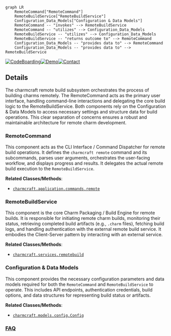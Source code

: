 ```mermaid
graph LR
    RemoteCommand["RemoteCommand"]
    RemoteBuildService["RemoteBuildService"]
    Configuration_Data_Models["Configuration & Data Models"]
    RemoteCommand -- "invokes" --> RemoteBuildService
    RemoteCommand -- "utilizes" --> Configuration_Data_Models
    RemoteBuildService -- "utilizes" --> Configuration_Data_Models
    RemoteBuildService -- "returns outcome to" --> RemoteCommand
    Configuration_Data_Models -- "provides data to" --> RemoteCommand
    Configuration_Data_Models -- "provides data to" --> RemoteBuildService
```

[![CodeBoarding](https://img.shields.io/badge/Generated%20by-CodeBoarding-9cf?style=flat-square)](https://github.com/CodeBoarding/CodeBoarding)[![Demo](https://img.shields.io/badge/Try%20our-Demo-blue?style=flat-square)](https://www.codeboarding.org/demo)[![Contact](https://img.shields.io/badge/Contact%20us%20-%20contact@codeboarding.org-lightgrey?style=flat-square)](mailto:contact@codeboarding.org)

## Details

The charmcraft remote build subsystem orchestrates the process of building charms remotely. The RemoteCommand acts as the primary user interface, handling command-line interactions and delegating the core build logic to the RemoteBuildService. Both components rely on the Configuration & Data Models to access necessary settings and structure data for build operations. This clear separation of concerns ensures a robust and maintainable architecture for remote charm development.

### RemoteCommand
This component acts as the CLI Interface / Command Dispatcher for remote build operations. It defines the `charmcraft remote` command and its subcommands, parses user arguments, orchestrates the user-facing workflow, and displays progress and results. It delegates the actual remote build execution to the `RemoteBuildService`.


**Related Classes/Methods**:

- <a href="https://github.com/canonical/charmcraft/blob/main/" target="_blank" rel="noopener noreferrer">`charmcraft.application.commands.remote`</a>


### RemoteBuildService
This component is the core Charm Packaging / Build Engine for remote builds. It is responsible for initiating remote charm builds, monitoring their status, retrieving completed build artifacts (e.g., `.charm` files), fetching build logs, and handling authentication with the external remote build service. It embodies the Client-Server pattern by interacting with an external service.


**Related Classes/Methods**:

- <a href="https://github.com/canonical/charmcraft/blob/main/" target="_blank" rel="noopener noreferrer">`charmcraft.services.remotebuild`</a>


### Configuration & Data Models
This component provides the necessary configuration parameters and data models required for both the `RemoteCommand` and `RemoteBuildService` to operate. This includes API endpoints, authentication credentials, build options, and data structures for representing build status or artifacts.


**Related Classes/Methods**:

- <a href="https://github.com/canonical/charmcraft/blob/main/" target="_blank" rel="noopener noreferrer">`charmcraft.models.config.Config`</a>




### [FAQ](https://github.com/CodeBoarding/GeneratedOnBoardings/tree/main?tab=readme-ov-file#faq)